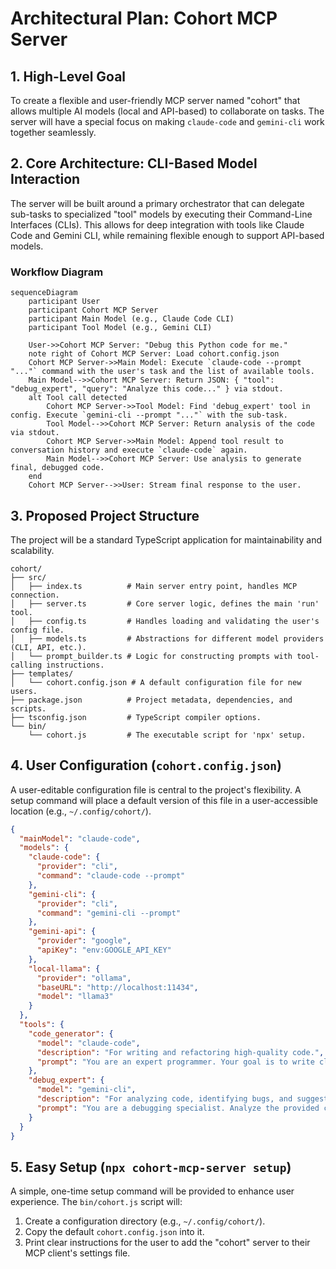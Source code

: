 # Architectural Plan: Cohort MCP Server

## 1. High-Level Goal

To create a flexible and user-friendly MCP server named "cohort" that allows multiple AI models (local and API-based) to collaborate on tasks. The server will have a special focus on making `claude-code` and `gemini-cli` work together seamlessly.

## 2. Core Architecture: CLI-Based Model Interaction

The server will be built around a primary orchestrator that can delegate sub-tasks to specialized "tool" models by executing their Command-Line Interfaces (CLIs). This allows for deep integration with tools like Claude Code and Gemini CLI, while remaining flexible enough to support API-based models.

### Workflow Diagram

```mermaid
sequenceDiagram
    participant User
    participant Cohort MCP Server
    participant Main Model (e.g., Claude Code CLI)
    participant Tool Model (e.g., Gemini CLI)

    User->>Cohort MCP Server: "Debug this Python code for me."
    note right of Cohort MCP Server: Load cohort.config.json
    Cohort MCP Server->>Main Model: Execute `claude-code --prompt "..."` command with the user's task and the list of available tools.
    Main Model-->>Cohort MCP Server: Return JSON: { "tool": "debug_expert", "query": "Analyze this code..." } via stdout.
    alt Tool call detected
        Cohort MCP Server->>Tool Model: Find 'debug_expert' tool in config. Execute `gemini-cli --prompt "..."` with the sub-task.
        Tool Model-->>Cohort MCP Server: Return analysis of the code via stdout.
        Cohort MCP Server->>Main Model: Append tool result to conversation history and execute `claude-code` again.
        Main Model-->>Cohort MCP Server: Use analysis to generate final, debugged code.
    end
    Cohort MCP Server-->>User: Stream final response to the user.
```

## 3. Proposed Project Structure

The project will be a standard TypeScript application for maintainability and scalability.

```
cohort/
├── src/
│   ├── index.ts          # Main server entry point, handles MCP connection.
│   ├── server.ts         # Core server logic, defines the main 'run' tool.
│   ├── config.ts         # Handles loading and validating the user's config file.
│   ├── models.ts         # Abstractions for different model providers (CLI, API, etc.).
│   └── prompt_builder.ts # Logic for constructing prompts with tool-calling instructions.
├── templates/
│   └── cohort.config.json # A default configuration file for new users.
├── package.json          # Project metadata, dependencies, and scripts.
├── tsconfig.json         # TypeScript compiler options.
└── bin/
    └── cohort.js         # The executable script for 'npx' setup.
```

## 4. User Configuration (`cohort.config.json`)

A user-editable configuration file is central to the project's flexibility. A setup command will place a default version of this file in a user-accessible location (e.g., `~/.config/cohort/`).

```json
{
  "mainModel": "claude-code",
  "models": {
    "claude-code": {
      "provider": "cli",
      "command": "claude-code --prompt"
    },
    "gemini-cli": {
      "provider": "cli",
      "command": "gemini-cli --prompt"
    },
    "gemini-api": {
      "provider": "google",
      "apiKey": "env:GOOGLE_API_KEY"
    },
    "local-llama": {
      "provider": "ollama",
      "baseURL": "http://localhost:11434",
      "model": "llama3"
    }
  },
  "tools": {
    "code_generator": {
      "model": "claude-code",
      "description": "For writing and refactoring high-quality code.",
      "prompt": "You are an expert programmer. Your goal is to write clean, efficient, and maintainable code based on the user's request."
    },
    "debug_expert": {
      "model": "gemini-cli",
      "description": "For analyzing code, identifying bugs, and suggesting fixes.",
      "prompt": "You are a debugging specialist. Analyze the provided code and error messages to find the root cause and propose a solution."
    }
  }
}
```

## 5. Easy Setup (`npx cohort-mcp-server setup`)

A simple, one-time setup command will be provided to enhance user experience. The `bin/cohort.js` script will:
1.  Create a configuration directory (e.g., `~/.config/cohort/`).
2.  Copy the default `cohort.config.json` into it.
3.  Print clear instructions for the user to add the "cohort" server to their MCP client's settings file.